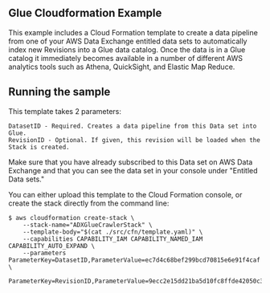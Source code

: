 ## Glue Cloudformation Example
This example includes a Cloud Formation template to create a data pipeline from one of your AWS Data Exchange entitled data sets to automatically index new Revisions into a Glue data catalog. Once the data is in a Glue catalog it immediately becomes available in a number of different AWS analytics tools such as Athena, QuickSight, and Elastic Map Reduce.

## Running the sample
This template takes 2 parameters:

```
DatasetID - Required. Creates a data pipeline from this Data set into Glue.
RevisionID - Optional. If given, this revision will be loaded when the Stack is created.
```

Make sure that you have already subscribed to this Data set on AWS Data Exchange and that you can see the data set in your console under "Entitled Data sets."

You can either upload this template to the Cloud Formation console, or create the stack directly from the command line:

```
$ aws cloudformation create-stack \
    --stack-name="ADXGlueCrawlerStack" \
    --template-body="$(cat ./src/cfn/template.yaml)" \
    --capabilities CAPABILITY_IAM CAPABILITY_NAMED_IAM CAPABILITY_AUTO_EXPAND \
    --parameters ParameterKey=DatasetID,ParameterValue=ec7d4c68bef299bcd70815e6e91f4caf \
                 ParameterKey=RevisionID,ParameterValue=9ecc2e15dd21ba5d10fc8ffde42050c3
```
